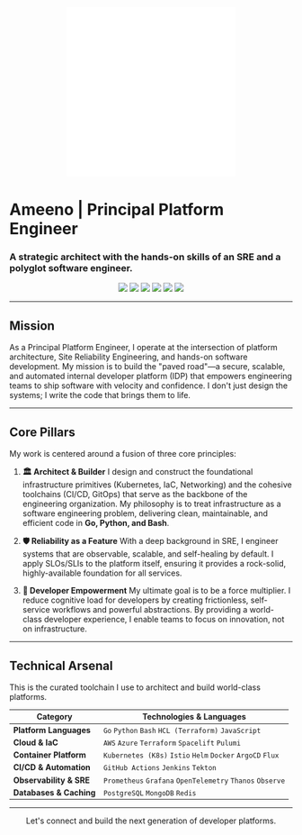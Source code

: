 <div align="center">
  <img src="./avatar.svg" alt="Ameeno's Avatar" />
</div>

# Ameeno | Principal Platform Engineer

### A strategic architect with the hands-on skills of an SRE and a polyglot software engineer.

<p align="center">
  <a href="https://kubernetes.io" target="_blank" rel="noreferrer"><img src="https://img.shields.io/badge/kubernetes-%23326ce5.svg?style=for-the-badge&logo=kubernetes&logoColor=white" /></a>
  <a href="https://www.terraform.io" target="_blank" rel="noreferrer"><img src="https://img.shields.io/badge/terraform-%235835CC.svg?style=for-the-badge&logo=terraform&logoColor=white" /></a>
  <a href="https://golang.org" target="_blank" rel="noreferrer"><img src="https://img.shields.io/badge/go-%2300ADD8.svg?style=for-the-badge&logo=go&logoColor=white" /></a>
  <a href="https://www.python.org" target="_blank" rel="noreferrer"><img src="https://img.shields.io/badge/python-3776AB?style=for-the-badge&logo=python&logoColor=white" /></a>
  <a href="https://aws.amazon.com" target="_blank" rel="noreferrer"><img src="https://img.shields.io/badge/AWS-%23FF9900.svg?style=for-the-badge&logo=amazon-aws&logoColor=white" /></a>
  <a href="https://azure.microsoft.com" target="_blank" rel="noreferrer"><img src="https://img.shields.io/badge/azure-%230072C6.svg?style=for-the-badge&logo=microsoftazure&logoColor=white" /></a>
</p>

---

## Mission

As a Principal Platform Engineer, I operate at the intersection of platform architecture, Site Reliability Engineering, and hands-on software development. My mission is to build the "paved road"—a secure, scalable, and automated internal developer platform (IDP) that empowers engineering teams to ship software with velocity and confidence. I don't just design the systems; I write the code that brings them to life.

---

## Core Pillars

My work is centered around a fusion of three core principles:

1.  **🏛️ Architect & Builder**
    I design and construct the foundational infrastructure primitives (Kubernetes, IaC, Networking) and the cohesive toolchains (CI/CD, GitOps) that serve as the backbone of the engineering organization. My philosophy is to treat infrastructure as a software engineering problem, delivering clean, maintainable, and efficient code in **Go, Python, and Bash**.

2.  **🛡️ Reliability as a Feature**
    With a deep background in SRE, I engineer systems that are observable, scalable, and self-healing by default. I apply SLOs/SLIs to the platform itself, ensuring it provides a rock-solid, highly-available foundation for all services.

3.  **🚀 Developer Empowerment**
    My ultimate goal is to be a force multiplier. I reduce cognitive load for developers by creating frictionless, self-service workflows and powerful abstractions. By providing a world-class developer experience, I enable teams to focus on innovation, not on infrastructure.

---

## Technical Arsenal

This is the curated toolchain I use to architect and build world-class platforms.

| Category                 | Technologies & Languages                                                                                  |
| ------------------------ | --------------------------------------------------------------------------------------------------------- |
| **Platform Languages**   | `Go` `Python` `Bash` `HCL (Terraform)` `JavaScript`                                                       |
| **Cloud & IaC**          | `AWS` `Azure` `Terraform` `Spacelift` `Pulumi`                                                            |
| **Container Platform**   | `Kubernetes (K8s)` `Istio` `Helm` `Docker` `ArgoCD` `Flux`                                                |
| **CI/CD & Automation**   | `GitHub Actions` `Jenkins` `Tekton`                                                                       |
| **Observability & SRE**  | `Prometheus` `Grafana` `OpenTelemetry` `Thanos` `Observe`                                                   |
| **Databases & Caching**  | `PostgreSQL` `MongoDB` `Redis`                                                                            |

---

<p align="center">
  Let's connect and build the next generation of developer platforms.
</p>
